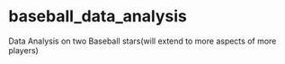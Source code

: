 # baseball_data_analysis
Data Analysis on two Baseball stars(will extend to more aspects of more players)
